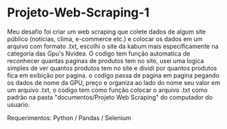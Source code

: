 # Projeto-Web-Scraping-1

Meu desafio foi criar um web scraping que colete dados de algum site público (notícias, clima, e-commerce etc.) e colocar os dados em um arquivo com formato .txt, escolhi o site da kabum mais especificamente na categoria das Gpu's Nvidea.
O codigo tem função automatica de reconhecer quantas paginas de produtos tem no site, usei uma logica simples de ver quantos produtos tem no site e dividi por quantos produtos fica em exibição por pagina.
o codigo passa de pagina em pagina pegando os dados de nome da GPU, preço e organiza ao lado do nome seu valor em um arquivo .txt, o codigo tem como função colocar o arquivo .txt como padrão na pasta "documentos/Projeto Web Scraping" do computador do usuario.

Requerimentos:
Python / Pandas / Selenium
